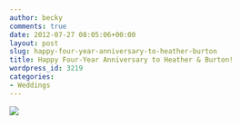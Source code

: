 ```yaml
---
author: becky
comments: true
date: 2012-07-27 08:05:06+00:00
layout: post
slug: happy-four-year-anniversary-to-heather-burton
title: Happy Four-Year Anniversary to Heather & Burton!
wordpress_id: 3219
categories:
- Weddings
---
```


[![](http://www.beckyjenson.com/wp-content/uploads/2012/03/blog-July08-00014.jpg)](http://www.beckyjenson.com/wp-content/uploads/2012/03/blog-July08-00014.jpg)
